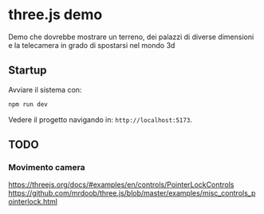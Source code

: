 # three.js demo
Demo che dovrebbe mostrare un terreno, dei palazzi di diverse dimensioni e la telecamera in grado di spostarsi
nel mondo 3d

## Startup
Avviare il sistema con:
```bash
npm run dev
```

Vedere il progetto navigando in: `http://localhost:5173`. 


## TODO
### Movimento camera
https://threejs.org/docs/#examples/en/controls/PointerLockControls
https://github.com/mrdoob/three.js/blob/master/examples/misc_controls_pointerlock.html
